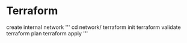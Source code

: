 # Terraform
create internal network 
'''
cd network/
terraform init
terraform validate
terraform plan
terraform apply
'''
